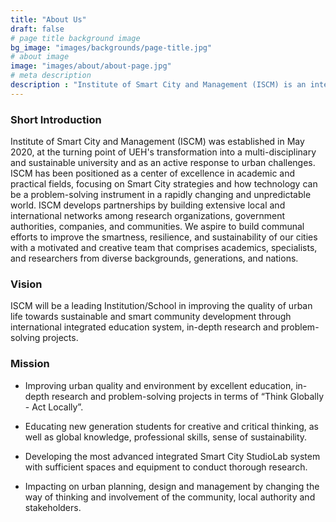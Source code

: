```yaml
---
title: "About Us"
draft: false
# page title background image
bg_image: "images/backgrounds/page-title.jpg"
# about image
image: "images/about/about-page.jpg"
# meta description
description : "Institute of Smart City and Management (ISCM) is an integrated platform comprising different people of various backgrounds to collaborate in research and education for solutions to urban issues towards sustainability."
---
```

### Short Introduction
Institute of Smart City and Management (ISCM) was established in May 2020, at the turning point of UEH's transformation into a multi-disciplinary and sustainable university and as an active response to urban challenges. ISCM has been positioned as a center of excellence in academic and practical fields, focusing on Smart City strategies and how technology can be a problem-solving instrument in a rapidly changing and unpredictable world.
ISCM develops partnerships by building extensive local and international networks among research organizations, government authorities, companies, and communities. We aspire to build communal efforts to improve the smartness, resilience, and sustainability of our cities with a motivated and creative team that comprises academics, specialists, and researchers from diverse backgrounds, generations, and nations.




### Vision
ISCM will be a leading Institution/School in improving the quality of urban life towards sustainable and smart community development through international integrated education system, in-depth research and problem-solving projects.


### Mission
* Improving urban quality and environment by excellent education, in-depth research and problem-solving projects in terms of “Think Globally - Act Locally”. 

* Educating new generation students for creative and critical thinking, as well as global knowledge, professional skills, sense of sustainability. 

* Developing the most advanced integrated Smart City StudioLab system with sufficient spaces and equipment to conduct thorough research. 

* Impacting on urban planning, design and management by changing the way of thinking and involvement of the community, local authority and stakeholders.
